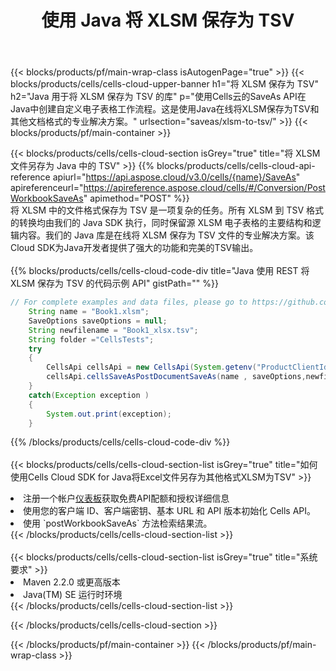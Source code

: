 ﻿---
title: 使用 Java 将 XLSM 保存为 TSV
description: 利用Aspose.Cells Cloud SDK for Java将XLSM格式文件保存为TSV格式文件。
---
{{< blocks/products/pf/main-wrap-class isAutogenPage="true" >}}
{{< blocks/products/cells/cells-cloud-upper-banner h1="将 XLSM 保存为 TSV" h2="Java 用于将 XLSM 保存为 TSV 的库" p="使用Cells云的SaveAs API在Java中创建自定义电子表格工作流程。这是使用Java在线将XLSM保存为TSV和其他文档格式的专业解决方案。" urlsection="saveas/xlsm-to-tsv/" >}}
{{< blocks/products/pf/main-container >}}

{{< blocks/products/cells/cells-cloud-section isGrey="true" title="将 XLSM 文件另存为 Java 中的 TSV" >}}
{{% blocks/products/cells/cells-cloud-api-reference apiurl="https://api.aspose.cloud/v3.0/cells/{name}/SaveAs" apireferenceurl="https://apireference.aspose.cloud/cells/#/Conversion/PostWorkbookSaveAs" apimethod="POST" %}}
<br/>
将 XLSM 中的文件格式保存为 TSV 是一项复杂的任务。所有 XLSM 到 TSV 格式的转换均由我们的 Java SDK 执行，同时保留源 XLSM 电子表格的主要结构和逻辑内容。我们的 Java 库是在线将 XLSM 保存为 TSV 文件的专业解决方案。该Cloud SDK为Java开发者提供了强大的功能和完美的TSV输出。
<br/>
<br/>
{{% blocks/products/cells/cells-cloud-code-div title="Java 使用 REST 将 XLSM 保存为 TSV 的代码示例 API" gistPath="" %}}
  
```java
// For complete examples and data files, please go to https://github.com/aspose-cells-cloud/aspose-cells-cloud-java/
    String name = "Book1.xlsm";
    SaveOptions saveOptions = null;
    String newfilename = "Book1_xlsx.tsv";
    String folder ="CellsTests";
    try 
    {
        CellsApi cellsApi = new CellsApi(System.getenv("ProductClientId"), System.getenv("ProductClientSecret"));
        cellsApi.cellsSaveAsPostDocumentSaveAs(name , saveOptions,newfilename,false,false,folder,null,null,null,true);                       
    }
    catch(Exception exception )
    {
        System.out.print(exception);
    }
```
  
{{% /blocks/products/cells/cells-cloud-code-div %}}
<br/>
<br/>
{{< blocks/products/cells/cells-cloud-section-list isGrey="true" title="如何使用Cells Cloud SDK for Java将Excel文件另存为其他格式XLSM为TSV" >}}
<li>注册一个帐户<a href="https://dashboard.aspose.cloud/">仪表板</a>获取免费API配额和授权详细信息</li>
<li>使用您的客户端 ID、客户端密钥、基本 URL 和 API 版本初始化 Cells API。</li>
<li>使用 `postWorkbookSaveAs` 方法检索结果流。</li>
{{< /blocks/products/cells/cells-cloud-section-list >}}
<br/>
<br/>
{{< blocks/products/cells/cells-cloud-section-list isGrey="true" title="系统要求" >}}
<li>Maven 2.2.0 或更高版本</li>
<li>Java(TM) SE 运行时环境</li>
{{< /blocks/products/cells/cells-cloud-section-list >}}

{{< /blocks/products/cells/cells-cloud-section >}}

{{< /blocks/products/pf/main-container >}}
{{< /blocks/products/pf/main-wrap-class >}}
